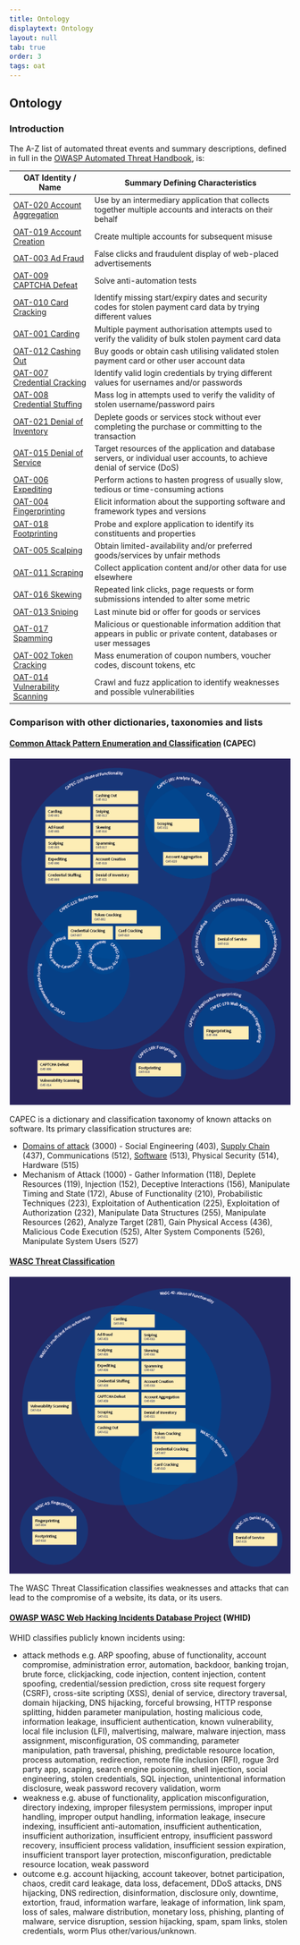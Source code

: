 ```yaml
---
title: Ontology
displaytext: Ontology
layout: null
tab: true
order: 3
tags: oat
---
```


## Ontology

### Introduction

The A-Z list of automated threat events and summary descriptions, defined in full in the [OWASP Automated Threat Handbook](https://github.com/OWASP/www-project-automated-threats-to-web-applications/tree/master/assets/files/EN), is:

OAT Identity / Name | Summary Defining Characteristics
--------------------|-----------------------------------
[OAT-020 Account Aggregation](assets/oats/EN/OAT-020_Account_Aggregation.html) | Use by an intermediary application that collects together multiple accounts and interacts on their behalf
[OAT-019 Account Creation](assets/oats/EN/OAT-019_Account_Creation.html) | Create multiple accounts for subsequent misuse
[OAT-003 Ad Fraud](assets/oats/EN/OAT-003_Ad_Fraud.html) | False clicks and fraudulent display of web-placed advertisements
[OAT-009 CAPTCHA Defeat](assets/oats/EN/OAT-009_CAPTCHA_Defeat.html) | Solve anti-automation tests
[OAT-010 Card Cracking](assets/oats/EN/OAT-010_Card_Cracking.html) | Identify missing start/expiry dates and security codes for stolen payment card data by trying different values
[OAT-001 Carding](assets/oats/EN/OAT-001_Carding.html) | Multiple payment authorisation attempts used to verify the validity of bulk stolen payment card data
[OAT-012 Cashing Out](assets/oats/EN/OAT-012_Cashing_Out.html) | Buy goods or obtain cash utilising validated stolen payment card or other user account data
[OAT-007 Credential Cracking](assets/oats/EN/OAT-007_Credential_Cracking.html) | Identify valid login credentials by trying different values for usernames and/or passwords
[OAT-008 Credential Stuffing](assets/oats/EN/OAT-008_Credential_Stuffing.html) | Mass log in attempts used to verify the validity of stolen username/password pairs
[OAT-021 Denial of Inventory](assets/oats/EN/OAT-021_Denial_of_Inventory.html) | Deplete goods or services stock without ever completing the purchase or committing to the transaction
[OAT-015 Denial of Service](assets/oats/EN/OAT-015_Denial_of_Service.html) | Target resources of the application and database servers, or individual user accounts, to achieve denial of service (DoS)
[OAT-006 Expediting](assets/oats/EN/OAT-006_Expediting.html) | Perform actions to hasten progress of usually slow, tedious or time-consuming actions
[OAT-004 Fingerprinting](assets/oats/EN/OAT-004_Fingerprinting.html) | Elicit information about the supporting software and framework types and versions
[OAT-018 Footprinting](assets/oats/EN/OAT-018_Footprinting.html) | Probe and explore application to identify its constituents and properties
[OAT-005 Scalping](assets/oats/EN/OAT-005_Scalping.html) | Obtain limited-availability and/or preferred goods/services by unfair methods
[OAT-011 Scraping](assets/oats/EN/OAT-011_Scraping.html) | Collect application content and/or other data for use elsewhere
[OAT-016 Skewing](assets/oats/EN/OAT-016_Skewing.html) | Repeated link clicks, page requests or form submissions intended to alter some metric
[OAT-013 Sniping](assets/oats/EN/OAT-013_Sniping.html) | Last minute bid or offer for goods or services
[OAT-017 Spamming](assets/oats/EN/OAT-017_Spamming.html) | Malicious or questionable information addition that appears in public or private content, databases or user messages
[OAT-002 Token Cracking](assets/oats/EN/OAT-002_Token_Cracking.html) | Mass enumeration of coupon numbers, voucher codes, discount tokens, etc
[OAT-014 Vulnerability Scanning](assets/oats/EN/OAT-014_Vulnerability_Scanning.html) | Crawl and fuzz application to identify weaknesses and possible vulnerabilities

### Comparison with other dictionaries, taxonomies and lists

#### [Common Attack Pattern Enumeration and Classification](https://capec.mitre.org/) (CAPEC)

![Venn diagram showing OWASP Autoamted Threats (OATs) fromCAPEC point of view](assets/images/Ontology-chart-capec-wiki.png)

CAPEC is a dictionary and classification taxonomy of known attacks on software. Its primary classification structures are:

* [Domains of attack](https://capec.mitre.org/data/definitions/3000.html) (3000) - Social Engineering (403), [Supply Chain](https://capec.mitre.org/data/definitions/437.html) (437), Communications (512), [Software](https://capec.mitre.org/data/definitions/513.html) (513), Physical Security (514), Hardware (515)
* Mechanism of Attack (1000) - Gather Information (118), Deplete Resources (119), Injection (152), Deceptive Interactions (156), Manipulate Timing and State (172), Abuse of Functionality (210), Probabilistic Techniques (223), Exploitation of Authentication (225), Exploitation of Authorization (232), Manipulate Data Structures (255), Manipulate Resources (262), Analyze Target (281), Gain Physical Access (436), Malicious Code Execution (525), Alter System Components (526), Manipulate System Users (527)

#### [WASC Threat Classification](http://projects.webappsec.org/w/page/13246978/Threat%20Classification)

![Venn diagram showing OWASP Autoamted Threats (OATs) from WASC point of view](assets/images/Ontology-chart-wasc-wiki.png)

The WASC Threat Classification classifies weaknesses and attacks that can lead to the compromise of a website, its data, or its users.

#### [OWASP WASC Web Hacking Incidents Database Project](https://www.owasp.org/index.php/OWASP_WASC_Web_Hacking_Incidents_Database_Project) (WHID)

WHID classifies publicly known incidents using:

* attack methods e.g. ARP spoofing, abuse of functionality, account compromise, administration error, automation, backdoor, banking trojan, brute force, clickjacking, code injection, content injection, content spoofing, credential/session prediction, cross site request forgery (CSRF), cross-site scripting (XSS), denial of service, directory traversal, domain hijacking, DNS hijacking, forceful browsing, HTTP response splitting, hidden parameter manipulation, hosting malicious code, information leakage, insufficient authentication, known vulnerability, local file inclusion (LFI), malvertising, malware, malware injection, mass assignment, misconfiguration, OS commanding, parameter manipulation, path traversal, phishing, predictable resource location, process automation, redirection, remote file inclusion (RFI), rogue 3rd party app, scaping, search engine poisoning, shell injection, social engineering, stolen credentials, SQL injection, unintentional information disclosure, weak password recovery validation, worm
* weakness e.g. abuse of functionality, application misconfiguration, directory indexing, improper filesystem permissions, improper input handling, improper output handling, information leakage, insecure indexing, insufficient anti-automation, insufficient authentication, insufficient authorization, insufficient entropy, insufficient password recovery, insufficient process validation, insufficient session expiration, insufficient transport layer protection, misconfiguration, predictable resource location, weak password
* outcome e.g. account hijacking, account takeover, botnet participation, chaos, credit card leakage, data loss, defacement, DDoS attacks, DNS hijacking, DNS redirection, disinformation, disclosure only, downtime, extortion, fraud, information warfare, leakage of information, link spam, loss of sales, malware distribution, monetary loss, phishing, planting of malware, service disruption, session hijacking, spam, spam links, stolen credentials, worm
Plus other/various/unknown.



